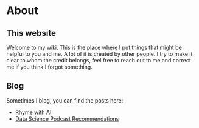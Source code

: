 # About

## This website

Welcome to my wiki. This is the place where I put things that might be helpful to you and me. A lot of it is created by other people. I try to make it clear to whom the credit belongs, feel free to reach out to me and correct me if you think I forgot something.

## Blog
Sometimes I blog, you can find the posts here:

* [Rhyme with AI](https://blog.godatadriven.com/rhyme-with-ai)
* [Data Science Podcast Recommendations](https://blog.godatadriven.com/data-science-podcast-recommendations)
